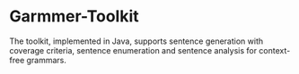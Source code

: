 # Garmmer-Toolkit
The toolkit, implemented in Java, supports sentence generation with coverage criteria, sentence enumeration and sentence analysis for context-free grammars.
